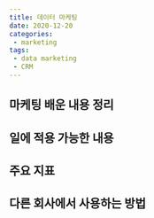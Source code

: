 ```yaml
---
title: 데이터 마케팅
date: 2020-12-20
categories:
 - marketing
tags:
 - data marketing
 - CRM
---
```


## 마케팅 배운 내용 정리

## 일에 적용 가능한 내용

## 주요 지표

## 다른 회사에서 사용하는 방법
